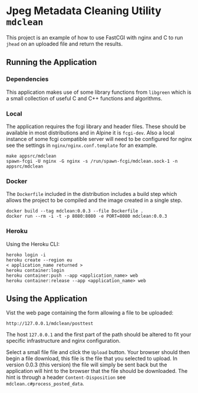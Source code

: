 # Jpeg Metadata Cleaning Utility `mdclean`

This project is an example of how to use FastCGI with nginx and C to run
`jhead` on an uploaded file and return the results.

## Running the Application

### Dependencies

This application makes use of some library functions from `libgreen`
which is a small collection of useful C and C++ functions and algorithms.

### Local

The application requires the fcgi library and header files. These should
be available in most distributions and in Alpine it is `fcgi-dev`. Also
a local instance of some fcgi compatible server will need to be configured
for nginx see the settings in `nginx/nginx.conf.template` for an example.

    make appsrc/mdclean
    spawn-fcgi -U nginx -G nginx -s /run/spawn-fcgi/mdclean.sock-1 -n appsrc/mdclean

### Docker

The `Dockerfile` included in the distribution includes a build step which
allows the project to be compiled and the image created in a single step.

    docker build --tag mdclean:0.0.3 --file Dockerfile .
    docker run --rm -i -t -p 8080:8080 -e PORT=8080 mdclean:0.0.3

### Heroku

Using the Heroku CLI:

    heroko login -i
    heroku create --region eu
    < application_name returned >
    heroku container:login
    heroku container:push --app <application_name> web
    heroku container:release --app <application_name> web

## Using the Application

Vist the web page containing the form allowing a file to be uploaded:

    http://127.0.0.1/mdclean/posttest

The host `127.0.0.1` and the first part of the path should be altered to
fit your specific infrastructure and nginx configuration.

Select a small file file and click the `Upload` button. Your browser
should then begin a file download, this file is the file that you selected
to upload. In version 0.0.3 (this version) the file will simply be sent
back but the application will hint to the browser that the file should be
downloaded. The hint is through a header `Content-Disposition` see
`mdclean.c#process_posted_data`.

